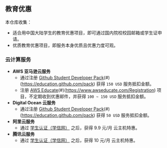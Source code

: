 ## 教育优惠

本仓库收集：
- 适合用中国大陆学生的教育优惠项目，即可通过国内院校校园邮箱或学生证申请。
- 优质教育优惠项目，即服务本身优质且优惠力度可观。

### 云计算服务

- **AWS 亚马逊云服务**
	- 通过注册 [Github Student Developer Pack](#)(#)(https://education.github.com/pack) 获得 `150 USD` 服务抵扣金额。
	- 注册 [AWS Educate](#)(#)(https://www.awseducate.com/Registration) 项目，不定期收到优惠邮件，并获得 `100 ~ 150 USD` 服务抵扣金额。
- **Digital Ocean 云服务**
	- 通过注册 [Github Student Developer Pack](#)(#)(https://education.github.com/pack) 获得 `50 USD` 服务抵扣金额。
- **阿里云服务**
	- 通过 [学生认证（学信网）](https://promotion.aliyun.com/ntms/campus2017.html) 之后，获得 9.9 元/月 云主机特惠。
- **腾讯云服务**
	- 通过 [学生认证（学信网）](https://promotion.aliyun.com/ntms/campus2017.html) 之后，获得 10 元/月 云主机特惠。
